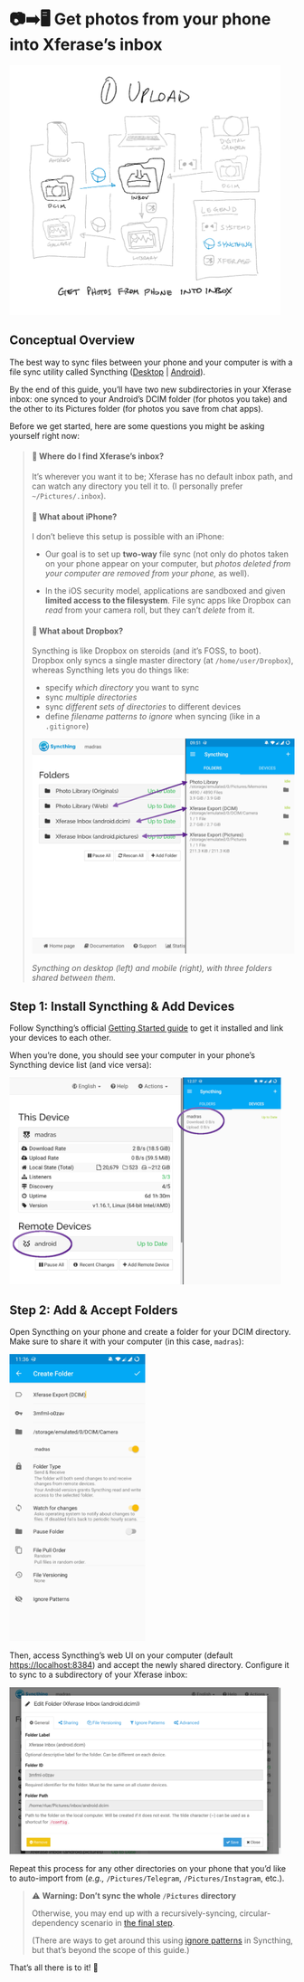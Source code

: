 📷➡️🖥️ Get photos from your phone into Xferase’s inbox
====================================================

<img src="../i/upload-phone.png" width="480">

Conceptual Overview
-------------------

The best way to sync files between your phone and your computer
is with a file sync utility called Syncthing ([Desktop][] | [Android][]).

By the end of this guide,
you’ll have two new subdirectories in your Xferase inbox:
one synced to your Android’s DCIM folder (for photos you take)
and the other to its Pictures folder (for photos you save from chat apps).

[Desktop]: https://syncthing.net
[Android]: https://play.google.com/store/apps/details?id=com.nutomic.syncthingandroid

Before we get started,
here are some questions you might be asking yourself right now:

> #### 🤔 Where do I find Xferase’s inbox?
>
> It’s wherever you want it to be;
> Xferase has no default inbox path,
> and can watch any directory you tell it to.
> (I personally prefer `~/Pictures/.inbox`).
>
> #### 🤔 What about iPhone?
>
> I don’t believe this setup is possible with an iPhone:
>
> * Our goal is to set up **two-way** file sync
>   (not only do photos taken on your phone appear on your computer, but
>   _photos deleted from your computer are removed from your phone,_ as well).
>
> * In the iOS security model,
>   applications are sandboxed and given **limited access to the filesystem**.
>   File sync apps like Dropbox can _read_ from your camera roll,
>   but they can’t _delete_ from it.
>
> #### 🤔 What about Dropbox?
>
> Syncthing is like Dropbox on steroids (and it’s FOSS, to boot).
> Dropbox only syncs a single master directory (at `/home/user/Dropbox`),
> whereas Syncthing lets you do things like:
>
> * specify _which directory_ you want to sync
> * sync _multiple directories_
> * sync _different sets of directories_ to different devices
> * define _filename patterns to ignore_ when syncing (like in a `.gitignore`)
>
> <img src="../i/upload-phone_what-about-dropbox.png" width="480">
>
> _Syncthing on desktop (left) and mobile (right),
> with three folders shared between them._

Step 1: Install Syncthing & Add Devices
---------------------------------------

Follow Syncthing’s official [Getting Started guide][]
to get it installed and link your devices to each other.

When you’re done,
you should see your computer in your phone’s Syncthing device list
(and vice versa):

<img src="../i/upload-phone_device-lists.png" width="480">

[Getting Started guide]: https://docs.syncthing.net/intro/getting-started.html

Step 2: Add & Accept Folders
----------------------------

Open Syncthing on your phone and create a folder for your DCIM directory.
Make sure to share it with your computer (in this case, `madras`):

<img src="../i/upload-phone_dcim-android.png" width="240">

Then, access Syncthing’s web UI on your computer
(default <https://localhost:8384>)
and accept the newly shared directory.
Configure it to sync to a subdirectory of your Xferase inbox:

<img src="../i/upload-phone_dcim-desktop.png" width="480">

Repeat this process for any other directories on your phone
that you’d like to auto-import from
(_e.g.,_ `/Pictures/Telegram`, `/Pictures/Instagram`, etc.).

> ⚠️ **Warning: Don’t sync the whole `/Pictures` directory**
>
> Otherwise, you may end up with a recursively-syncing,
> circular-dependency scenario in [the final step][].
>
> (There are ways to get around this using [ignore patterns][] in Syncthing,
> but that’s beyond the scope of this guide.)
>
> [the final step]: propagate.md#step-2-add--accept-folders
> [ignore patterns]: https://docs.syncthing.net/users/ignoring.html

That’s all there is to it! 🥂
